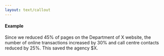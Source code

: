 ```yaml
---
layout: text/callout
---
```

#### Example
Since we reduced 45% of pages on the Department of X website, the number of online transactions increased by 30% and call centre contacts reduced by 25%. This saved the agency $X.
